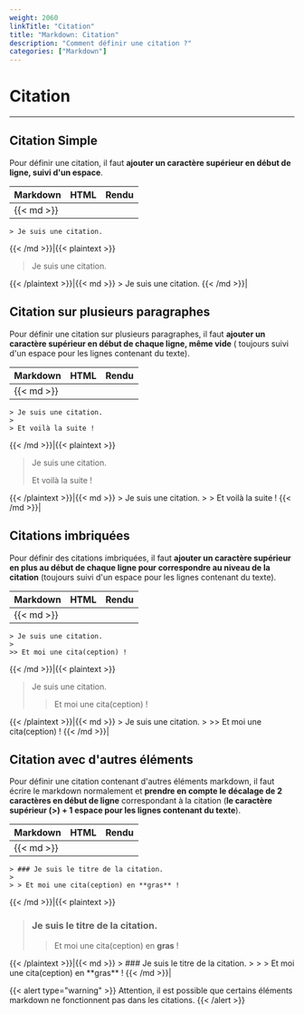 ```yaml
---
weight: 2060
linkTitle: "Citation"
title: "Markdown: Citation"
description: "Comment définir une citation ?"
categories: ["Markdown"]
---
```


# Citation
---

## Citation Simple

Pour définir une citation, il faut **ajouter un caractère supérieur en début de ligne, suivi d'un espace**.

| Markdown | HTML | Rendu |
| -------- | ---- | ----- |
|{{< md >}}
```
> Je suis une citation.
```
{{< /md >}}|{{< plaintext >}}
<blockquote>
  <p>Je suis une citation.</p>
</blockquote>
{{< /plaintext >}}|{{< md >}}
> Je suis une citation.
{{< /md >}}|

## Citation sur plusieurs paragraphes

Pour définir une citation sur plusieurs paragraphes, il faut **ajouter un caractère supérieur en début de chaque ligne, même vide** ( toujours suivi d'un espace pour les lignes contenant du texte).

| Markdown | HTML | Rendu |
| -------- | ---- | ----- |
|{{< md >}}
```
> Je suis une citation.
>
> Et voilà la suite !
```
{{< /md >}}|{{< plaintext >}}
<blockquote>
  <p>Je suis une citation.</p>
  <p>Et voilà la suite !</p>
</blockquote>
{{< /plaintext >}}|{{< md >}}
> Je suis une citation.
>
> Et voilà la suite !
{{< /md >}}|

## Citations imbriquées

Pour définir des citations imbriquées, il faut **ajouter un caractère supérieur en plus au début de chaque ligne pour correspondre au niveau de la citation** (toujours suivi d'un espace pour les lignes contenant du texte).

| Markdown | HTML | Rendu |
| -------- | ---- | ----- |
|{{< md >}}
```
> Je suis une citation.
>
>> Et moi une cita(ception) !
```
{{< /md >}}|{{< plaintext >}}
<blockquote>
  <p>Je suis une citation.</p>
  <blockquote>
    <p>Et moi une cita(ception) !</p>
  </blockquote>
</blockquote>
{{< /plaintext >}}|{{< md >}}
> Je suis une citation.
>
>> Et moi une cita(ception) !
{{< /md >}}|

## Citation avec d'autres éléments

Pour définir une citation contenant d'autres éléments markdown, il faut écrire le markdown normalement et **prendre en compte le décalage de 2 caractères en début de ligne** correspondant à la citation (**le caractère supérieur (>) + 1 espace pour les lignes contenant du texte**).

| Markdown | HTML | Rendu |
| -------- | ---- | ----- |
|{{< md >}}
```
> ### Je suis le titre de la citation.
>
> > Et moi une cita(ception) en **gras** !
```
{{< /md >}}|{{< plaintext >}}
<blockquote>
  <h3>Je suis le titre de la citation.</h3>
  <blockquote>
    <p>Et moi une cita(ception) en <strong>gras</strong> !</p>
  </blockquote>
</blockquote>
{{< /plaintext >}}|{{< md >}}
> ### Je suis le titre de la citation.
>
> > Et moi une cita(ception) en **gras** !
{{< /md >}}|

{{< alert type="warning" >}}
Attention, il est possible que certains éléments markdown ne fonctionnent pas dans les citations.
{{< /alert >}}

